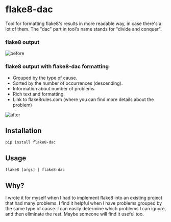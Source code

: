 # flake8-dac
Tool for formatting flake8's results in more readable way, in case there's a lot of them.
The "dac" part in tool's name stands for "divide and conquer".

### flake8 output

![before](https://user-images.githubusercontent.com/50829834/201550788-35ccaf54-343d-4b3e-812c-498fd1f82dd4.png)

### flake8 output with flake8-dac formatting

- Grouped by the type of cause.
- Sorted by the number of occurrences (descending).
- Information about number of problems
- Rich text and formatting
- Link to flake8rules.com (where you can find more details about the problem)

![after](https://user-images.githubusercontent.com/50829834/201550776-119d4d52-7244-4672-9b4e-56d58b7e13aa.png)


## Installation

```pip install flake8-dac```

## Usage

```flake8 [args] | flake8-dac```

## Why?

I wrote it for myself when I had to implement flake8 into an existing project that had many problems. I find it helpful when I have problems grouped by the same type of cause. I can easily determine which problems I can ignore, and then eliminate the rest. Maybe someone will find it useful too.
